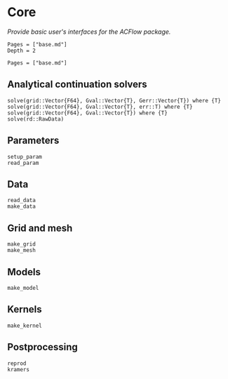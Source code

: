 # Core

*Provide basic user's interfaces for the ACFlow package.*

```@contents
Pages = ["base.md"]
Depth = 2
```

```@index
Pages = ["base.md"]
```

## Analytical continuation solvers

```@docs
solve(grid::Vector{F64}, Gval::Vector{T}, Gerr::Vector{T}) where {T}
solve(grid::Vector{F64}, Gval::Vector{T}, err::T) where {T}
solve(grid::Vector{F64}, Gval::Vector{T}) where {T}
solve(rd::RawData)
```

## Parameters

```@docs
setup_param
read_param
```

## Data

```@docs
read_data
make_data
```

## Grid and mesh

```@docs
make_grid
make_mesh
```

## Models

```@docs
make_model
```

## Kernels

```@docs
make_kernel
```

## Postprocessing

```@docs
reprod
kramers
```

